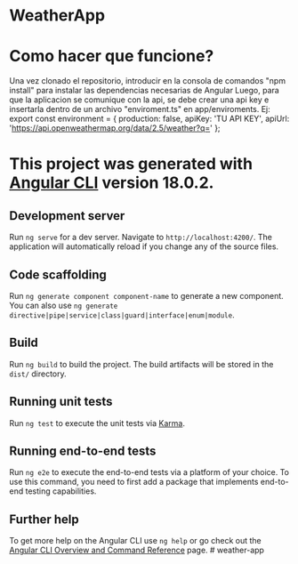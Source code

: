 # WeatherApp

# Como hacer que funcione?
Una vez clonado el repositorio, introducir en la consola de comandos "npm install" para instalar las dependencias necesarias de Angular
Luego, para que la aplicacion se comunique con la api, se debe crear una api key e insertarla dentro de un archivo "enviroment.ts" en app/enviroments. Ej: export const environment = {
  production: false,
  apiKey: 'TU API KEY',
  apiUrl: 'https://api.openweathermap.org/data/2.5/weather?q='
};

# This project was generated with [Angular CLI](https://github.com/angular/angular-cli) version 18.0.2.

## Development server

Run `ng serve` for a dev server. Navigate to `http://localhost:4200/`. The application will automatically reload if you change any of the source files.

## Code scaffolding

Run `ng generate component component-name` to generate a new component. You can also use `ng generate directive|pipe|service|class|guard|interface|enum|module`.

## Build

Run `ng build` to build the project. The build artifacts will be stored in the `dist/` directory.

## Running unit tests

Run `ng test` to execute the unit tests via [Karma](https://karma-runner.github.io).

## Running end-to-end tests

Run `ng e2e` to execute the end-to-end tests via a platform of your choice. To use this command, you need to first add a package that implements end-to-end testing capabilities.

## Further help

To get more help on the Angular CLI use `ng help` or go check out the [Angular CLI Overview and Command Reference](https://angular.dev/tools/cli) page.
#   w e a t h e r - a p p 
 
 